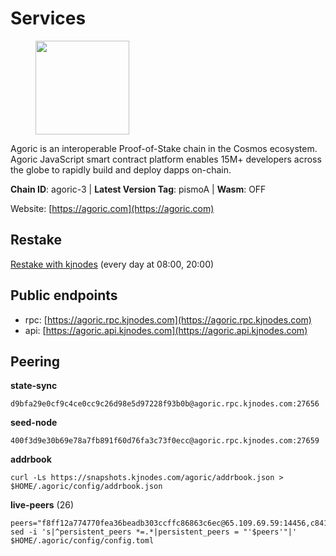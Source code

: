# Services

<figure><img src="https://raw.githubusercontent.com/kj89/testnet_manuals/main/pingpub/logos/agoric.png" width="150" alt=""><figcaption></figcaption></figure>

Agoric is an interoperable Proof-of-Stake chain in the Cosmos ecosystem.  Agoric JavaScript smart contract platform enables 15M+ developers across the  globe to rapidly build and deploy dapps on-chain.

**Chain ID**: agoric-3 | **Latest Version Tag**: pismoA | **Wasm**: OFF

Website: [https://agoric.com](https://agoric.com)

## Restake

[Restake with kjnodes](https://restake.app/agoric/agoricvaloper1ku5sm2twlsywdrp4wz3kfwgyrtqtp0lpr3nvk8) (every day at 08:00, 20:00)
## Public endpoints

* rpc: [https://agoric.rpc.kjnodes.com](https://agoric.rpc.kjnodes.com)
* api: [https://agoric.api.kjnodes.com](https://agoric.api.kjnodes.com)

## Peering

**state-sync**

```
d9bfa29e0cf9c4ce0cc9c26d98e5d97228f93b0b@agoric.rpc.kjnodes.com:27656
```

**seed-node**

```
400f3d9e30b69e78a7fb891f60d76fa3c73f0ecc@agoric.rpc.kjnodes.com:27659
```

**addrbook**
```
curl -Ls https://snapshots.kjnodes.com/agoric/addrbook.json > $HOME/.agoric/config/addrbook.json
```

**live-peers** (26)
```
peers="f8ff12a774770fea36beadb303ccffc86863c6ec@65.109.69.59:14456,c84170667fcf54024b24f05b2f9dd6608570ac8c@157.90.35.145:28656,9d2bf3feb8a0a95ccce16a94f926d1c5ddad5190@65.108.121.110:12656,e70955351f601ea5be9a9bf41032949a777f31b3@207.244.255.229:10003,d9bfa29e0cf9c4ce0cc9c26d98e5d97228f93b0b@65.109.88.38:27656,4eea1e0a22d8d2ade108fc5f8e07d6d6e711e909@65.108.10.138:26656,f1966845bebd30816f18635a20b86e6781211616@95.111.253.200:26656,711f6f36a6ec3924b6d721de6adce604092e59f2@116.202.226.169:26656,f095bb53006ebddcbbf29c8df70dddcba6419e36@142.93.145.13:26656,a38a30c1dd31f63be2befd40b82964b215c3c288@165.22.251.28:26656,0837c0dac0bb15e79e64207bb0fa5a9a6fa42ad4@178.62.116.62:26656,0464c8dded70d01f5ab50a8d6047a6b27ddf2ccd@84.244.95.232:26656,1dfd1a8be38d892fa485e1b417bcf5f225b3f638@185.210.219.66:26656,23fd78b96fc7f17b47fc4a0d442b0ec53faebd88@157.90.91.20:12656,e780b9c3b6f761efb7ba3bca74d3011f9bdf4bfd@139.59.8.48:26060,ca4c3b9d0cf78d934a3b972c328db2e4a9a66c42@64.32.40.134:26656,bd0bc3737ca1cfebc3c2aef75ab2c3cc74768d8a@142.132.212.19:26656,d56af8cb0716909f9b804e7dec8c1d34ae4eed16@65.108.142.81:26676,d7e0eedf5756b8c085104fb76c069ba3506f2183@80.64.208.64:26656,1d4d7b77e79c2dad9e8586df4f30c7b550f5d49b@3.8.160.134:26656,e759de7a872eff293ab1316a0745eb5fdd5614f3@88.217.142.187:26656,0f642db2770d4dd3e0d030b2f14f1365e40f3b38@185.146.148.101:26657,0861af66b3f637db967120d690758ee08222794c@75.119.148.118:36656,47c35c8137ad2098e0b2a79077fea93a530034d8@185.144.83.130:26656,aede0d57cd77051cf1270675fa770c22e8074501@64.32.40.117:26656,1312bbbd4ed1e58b9e4eb1d7788187a4607915e9@165.22.199.234:26060"
sed -i 's|^persistent_peers *=.*|persistent_peers = "'$peers'"|' $HOME/.agoric/config/config.toml
```
